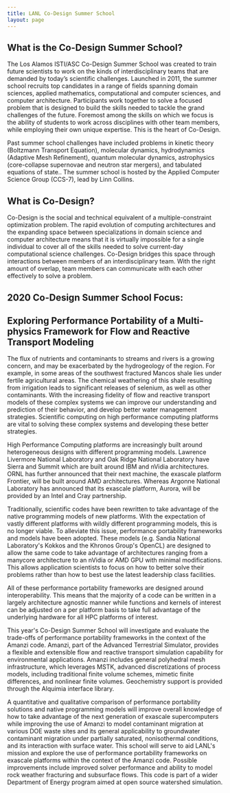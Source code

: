```yaml
---
title: LANL Co-Design Summer School
layout: page
---
```


## What is the Co-Design Summer School?

The Los Alamos ISTI/ASC Co-Design Summer School was created to train future scientists to work on the kinds of interdisciplinary teams that are demanded by today’s scientific challenges. Launched in 2011, the summer school recruits top candidates in a range of fields spanning domain sciences, applied mathematics, computational and computer sciences, and computer architecture. Participants work together to solve a focused problem that is designed to build the skills needed to tackle the grand challenges of the future. Foremost among the skills on which we focus is the ability of students to work across disciplines with other team members, while employing their own unique expertise. This is the heart of Co-Design.

 Past summer school challenges have included problems in kinetic theory (Boltzmann Transport Equation), molecular dynamics, hydrodynamics (Adaptive Mesh Refinement), quantum molecular dynamics, astrophysics (core-collapse supernovae and neutron star mergers), and tabulated equations of state..  The summer school is hosted by the Applied Computer Science Group (CCS-7), lead by Linn Collins.

## What is Co-Design?

Co-Design is the social and technical equivalent of a multiple-constraint optimization problem.  The rapid evolution of computing architectures and the expanding space between specializations in domain science and computer architecture means that it is virtually impossible for a single individual to cover all of the skills needed to solve current-day computational science challenges.  Co-Design bridges this space through interactions between members of an interdisciplinary team.  With the right amount of overlap, team members can communicate with each other effectively to solve a problem.

## 2020 Co-Design Summer School Focus:

## Exploring Performance Portability of a Multi-physics Framework for Flow and Reactive Transport Modeling

The flux of nutrients and contaminants to streams and rivers is a growing concern, and may be exacerbated by the hydrogeology of the region.  For example, in some areas of the southwest fractured Mancos shale lies under fertile agricultural areas.  The chemical weathering of this shale resulting from irrigation leads to significant releases of selenium, as well as other contaminants. With the increasing fidelity of flow and reactive transport models of these complex systems we can improve our understanding and prediction of their behavior, and develop better water management strategies. Scientific computing on high performance computing platforms are vital to solving these complex systems and developing these better strategies.

High Performance Computing platforms are increasingly built around heterogeneous designs with different programming models. Lawrence Livermore National Laboratory and Oak Ridge National Laboratory have Sierra and Summit which are built around IBM and nVidia architectures. ORNL has further announced that their next machine, the exascale platform Frontier, will be built around AMD architectures. Whereas Argonne National Laboratory has announced that its exascale platform, Aurora, will be provided by an Intel and Cray partnership.

Traditionally, scientific codes have been rewritten to take advantage of the native programming models of new platforms. With the expectation of vastly different platforms with wildly different programming models, this is no longer viable. To alleviate this issue, performance portability frameworks and models have been adopted. These models (e.g. Sandia National Laboratory's Kokkos and the Khronos Group's OpenCL) are designed to allow the same code to take advantage of architectures ranging from a manycore architecture to an nVidia or AMD GPU with minimal modifications. This allows application scientists to focus on how to better solve their problems rather than how to best use the latest leadership class facilities.

All of these performance portability frameworks are designed around interoperability. This means that the majority of a code can be written in a largely architecture agnostic manner while functions and kernels of interest can be adjusted on a per platform basis to take full advantage of the underlying hardware for all HPC platforms of interest.

This year's Co-Design Summer School will investigate and evaluate the trade-offs of performance portability frameworks in the context of the Amanzi code. Amanzi, part of the Advanced Terrestrial Simulator, provides a flexible and extensible flow and reactive transport simulation capability for environmental applications. Amanzi includes general polyhedral mesh infrastructure, which leverages MSTK, advanced discretizations of process models, including traditional finite volume schemes, mimetic finite differences, and nonlinear finite volumes. Geochemistry support is provided through the Alquimia interface library.

A quantitative and qualitative comparison of performance portability solutions and native programming models will improve overall knowledge of how to take advantage of the next generation of exascale supercomputers while improving the use of Amanzi to model contaminant migration at various DOE waste sites and its general applicability to groundwater contaminant migration under partially saturated, nonisothermal conditions, and its interaction with surface water. This school will serve to aid LANL's mission and explore the use of performance portability frameworks on exascale platforms within the context of the Amanzi code. Possible improvements include improved solver performance and ability to model rock weather fracturing and subsurface flows. This code is part of a wider Department of Energy program aimed at open source watershed simulation.
